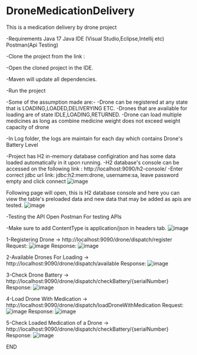 # DroneMedicationDelivery
This is a medication delivery by drone project


-Requirements
  Java 17
  Java IDE (Visual Studio,Eclipse,Intellij etc)
  Postman(Api Testing)

-Clone the project from the link : 

-Open the cloned project in the IDE.

-Maven will update all dependencies.

-Run the project

-Some of the assumption made are:-
    -Drone can be registered at any state that is LOADING,LOADED,DELIVERYING ETC.
    -Drones that are available for loading are of state IDLE,LOADING,RETURNED.
    -Drone can load multiple medicines as long as combine medicine weight does not exceed weight capacity of drone
    
-In Log folder, the logs are maintain for each day which contains Drone's Battery Level

-Project has H2 in-memory database configiration and has some data loaded automatically in it upon running.
  -H2 database's console can be accessed on the following link :
                    http://localhost:9090/h2-console/
   -Enter correct jdbc url link: jdbc:h2:mem:drone, username:sa, leave password empty and click connect
     ![image](https://user-images.githubusercontent.com/30953824/189734258-4d7d18dd-ebe3-40d6-af60-d795de4de805.png)

Following page will open, this is H2 database console and here you can view the table's preloaded data and new data that may be added as apis are tested.
![image](https://user-images.githubusercontent.com/30953824/189734681-950db963-b426-43d7-837a-e37b5b831c37.png)


-Testing the API
  Open Postman For testing APIs

  -Make sure to add ContentType is application/json in headers tab.
  ![image](https://user-images.githubusercontent.com/30953824/189733506-23ae444b-359c-4bdd-aa15-8ed9c5266dd6.png)

  1-Registering Drone -> http://localhost:9090/drone/dispatch/register
  Request:
  ![image](https://user-images.githubusercontent.com/30953824/189734966-4331ece7-53d8-46e8-9828-38c6cd819390.png)
  Response:
  ![image](https://user-images.githubusercontent.com/30953824/189735045-31d878de-cc30-44d3-9476-f1f702c32662.png)

  2-Available Drones For Loading -> http://localhost:9090/drone/dispatch/available
  Response:
  ![image](https://user-images.githubusercontent.com/30953824/189735378-b68b9afd-47d0-457f-9840-c47a10d8d3c4.png)

  3-Check Drone Battery -> http://localhost:9090/drone/dispatch/checkBattery/{serialNumber}
  Response:
  ![image](https://user-images.githubusercontent.com/30953824/189735577-c1694b27-f022-4f90-a09e-82e9b1efd1c0.png)

  4-Load Drone With Medication -> http://localhost:9090/drone/dispatch/loadDroneWithMedication
  Request:
  ![image](https://user-images.githubusercontent.com/30953824/189736253-42d2b7fc-9967-4345-b881-5329ff985c87.png)
  Response:
  ![image](https://user-images.githubusercontent.com/30953824/189736353-f2dca11c-2bcb-421d-9418-974836ba48ff.png)

  5-Check Loaded Medication of a Drone -> http://localhost:9090/drone/dispatch/checkBattery/{serialNumber}
  Response:
  ![image](https://user-images.githubusercontent.com/30953824/189737119-e46701b0-783e-4573-85a1-eebc2543955a.png)

END

